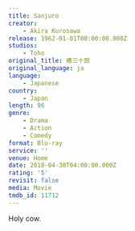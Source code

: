 ```yaml
---
title: Sanjuro
creator:
    - Akira Kurosawa
release: 1962-01-01T00:00:00.000Z
studios:
    - Toho
original_title: 椿三十郎
original_language: ja
language:
    - Japanese
country:
    - Japan
length: 96
genre:
    - Drama
    - Action
    - Comedy
format: Blu-ray
service: ''
venue: Home
date: 2018-04-30T04:00:00.000Z
rating: '5'
revisit: false
media: Movie
tmdb_id: 11712
---
```


Holy cow.
